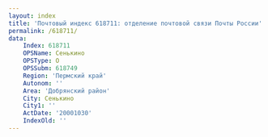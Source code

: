 ```yaml
---
layout: index
title: 'Почтовый индекс 618711: отделение почтовой связи Почты России'
permalink: /618711/
data:
    Index: 618711
    OPSName: Сенькино
    OPSType: О
    OPSSubm: 618749
    Region: 'Пермский край'
    Autonom: ''
    Area: 'Добрянский район'
    City: Сенькино
    City1: ''
    ActDate: '20001030'
    IndexOld: ''
---
```

